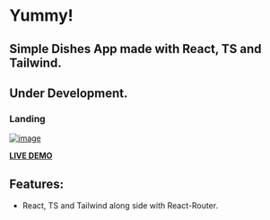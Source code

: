 
# Yummy!
## Simple Dishes App made with React, TS and Tailwind.
## Under Development.
### Landing


<a href="https://alil0l.github.io/Yummy/" target="_blank"> ![image](https://github.com/user-attachments/assets/deb5b441-f763-4f64-b596-cfc7f0b9580e) </a>

<a href="https://alil0l.github.io/Yummy/" target="_blank">**LIVE DEMO**</a>

## Features:
- React, TS and Tailwind along side with React-Router.
